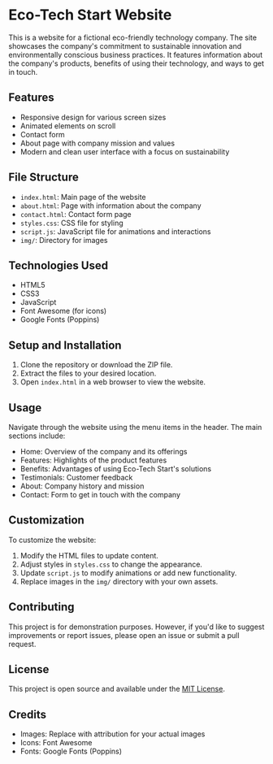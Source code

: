 # Eco-Tech Start Website
This is a website for a fictional eco-friendly technology company. The site showcases the company's commitment to sustainable innovation and environmentally conscious business practices. It features information about the company's products, benefits of using their technology, and ways to get in touch.

## Features

- Responsive design for various screen sizes
- Animated elements on scroll
- Contact form
- About page with company mission and values
- Modern and clean user interface with a focus on sustainability

## File Structure

- `index.html`: Main page of the website
- `about.html`: Page with information about the company
- `contact.html`: Contact form page
- `styles.css`: CSS file for styling
- `script.js`: JavaScript file for animations and interactions
- `img/`: Directory for images


## Technologies Used

- HTML5
- CSS3
- JavaScript
- Font Awesome (for icons)
- Google Fonts (Poppins)

## Setup and Installation

1. Clone the repository or download the ZIP file.
2. Extract the files to your desired location.
3. Open `index.html` in a web browser to view the website.

## Usage

Navigate through the website using the menu items in the header. The main sections include:

- Home: Overview of the company and its offerings
- Features: Highlights of the product features
- Benefits: Advantages of using Eco-Tech Start's solutions
- Testimonials: Customer feedback
- About: Company history and mission
- Contact: Form to get in touch with the company

## Customization

To customize the website:

1. Modify the HTML files to update content.
2. Adjust styles in `styles.css` to change the appearance.
3. Update `script.js` to modify animations or add new functionality.
4. Replace images in the `img/` directory with your own assets.

## Contributing

This project is for demonstration purposes. However, if you'd like to suggest improvements or report issues, please open an issue or submit a pull request.

## License

This project is open source and available under the [MIT License](LICENSE).

## Credits

- Images: Replace with attribution for your actual images
- Icons: Font Awesome
- Fonts: Google Fonts (Poppins)





